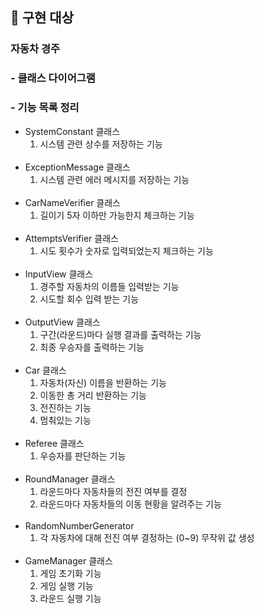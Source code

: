 ## 📝 구현 대상
### 자동차 경주
### - 클래스 다이어그램

### - 기능 목록 정리

- SystemConstant 클래스
    1. 시스템 관련 상수를 저장하는 기능
       <br> <br>
- ExceptionMessage 클래스
    1. 시스템 관련 에러 메시지를 저장하는 기능
       <br><br>
- CarNameVerifier 클래스
    1. 길이기 5자 이하만 가능한지 체크하는 기능
       <br><br>
- AttemptsVerifier 클래스
    1. 시도 횟수가 숫자로 입력되었는지 체크하는 기능
       <br><br>
- InputView 클래스
    1. 경주할 자동차의 이름들 입력받는 기능
    2. 시도할 회수 입력 받는 기능
       <br><br>
- OutputView 클래스
    1. 구간(라운드)마다 실행 결과를 출력하는 기능
    2. 최종 우승자를 출력하는 기능
       <br><br>
- Car 클래스
    1. 자동차(자신) 이름을 반환하는 기능
    2. 이동한 총 거리 반환하는 기능
    3. 전진하는 기능
    4. 멈춰있는 기능
       <br><br>
- Referee 클래스
    1. 우승자를 판단하는 기능
       <br><br>
- RoundManager 클래스
    1. 라운드마다 자동차들의 전진 여부를 결정
    2. 라운드마다 자동차들의 이동 현황을 알려주는 기능
       <br><br>
- RandomNumberGenerator
    1. 각 자동차에 대해 전진 여부 결정하는 (0~9) 무작위 값 생성
       <br><br>
- GameManager 클래스
    1. 게임 초기화 기능
    2. 게임 실행 기능
    3. 라운드 실행 기능
       <br><br>